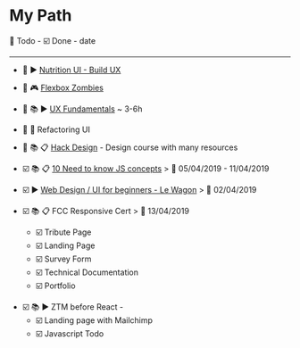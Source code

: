 # My Path

:black_square_button: Todo - :ballot_box_with_check: Done - date

---
* :black_square_button: :arrow_forward: [Nutrition UI - Build UX](https://www.youtube.com/watch?v=Z8LFbc3zFTE&list=PLKFUh46KjXESnnC7TZwd_qc-GwdPRiOnl)

- :black_square_button: :video_game: [Flexbox Zombies](https://flexboxzombies.com/)



* :black_square_button: :books: :arrow_forward: [UX Fundamentals](https://www.thegymnasium.com/courses/GYM/103/0/about) ~ 3-6h

- :black_square_button: :book: Refactoring UI

- :black_square_button: :books: :clipboard: [Hack Design](https://hackdesign.org/lessons) - Design course with many resources

* :ballot_box_with_check: :books: :clipboard: [10 Need to know JS concepts](https://scotch.io/courses/10-need-to-know-javascript-concepts) > :checkered_flag: 05/04/2019 - 11/04/2019

* :ballot_box_with_check: :arrow_forward: [Web Design / UI for beginners - Le Wagon](https://www.youtube.com/watch?v=QJ9ygdD2sIY&t=3633s) >  :checkered_flag: 02/04/2019

* :ballot_box_with_check: :books: :clipboard: FCC Responsive Cert > :checkered_flag: 13/04/2019
  * :ballot_box_with_check: Tribute Page
  * :ballot_box_with_check: Landing Page
  * :ballot_box_with_check: Survey Form
  * :ballot_box_with_check: Technical Documentation
  * :ballot_box_with_check: Portfolio

- :ballot_box_with_check: :books: :arrow_forward: ZTM before React -
  - :ballot_box_with_check: Landing page with Mailchimp
  - :ballot_box_with_check: Javascript Todo
